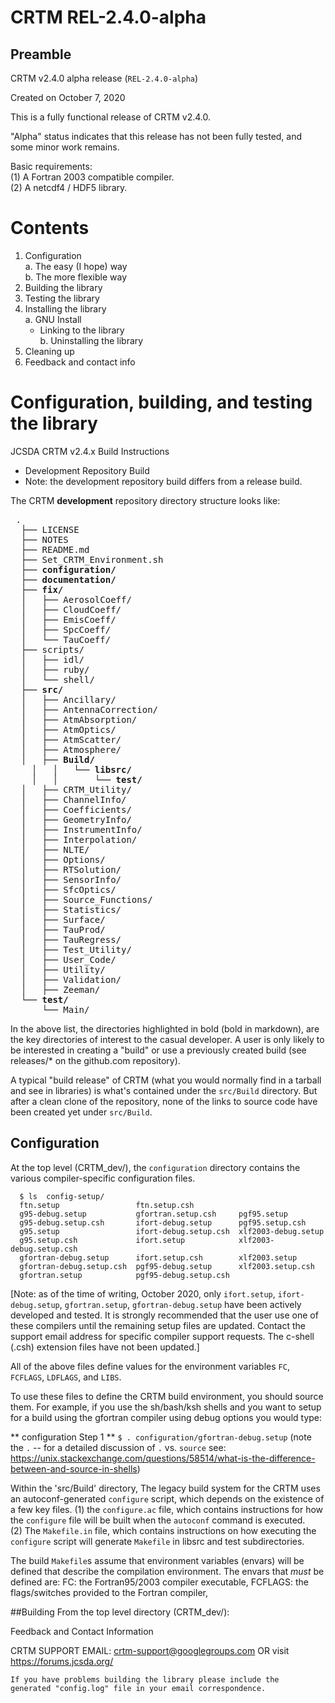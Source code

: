 CRTM REL-2.4.0-alpha
====================

Preamble
--------

CRTM v2.4.0 alpha release (`REL-2.4.0-alpha`)  

Created on October 7, 2020  

This is a fully functional release of CRTM v2.4.0.  

"Alpha" status indicates that this release has not been fully tested, and some minor work remains.  

Basic requirements:  
(1) A Fortran 2003 compatible compiler.  
(2) A netcdf4 / HDF5 library.   


Contents
========

1. Configuration  
  a. The easy (I hope) way  
  b. The more flexible way  
2. Building the library  
3. Testing the library  
4. Installing the library  
  a. GNU Install  
      - Linking to the library  
  b. Uninstalling the library  
5. Cleaning up  
6. Feedback and contact info  



Configuration, building, and testing the library
================================================	
JCSDA CRTM v2.4.x Build Instructions

- Development Repository Build
- Note: the development repository build differs from a release build. 
	
The CRTM **development** repository directory structure looks like:

<pre>
 .
  ├── LICENSE
  ├── NOTES
  ├── README.md
  ├── Set_CRTM_Environment.sh
  ├── <b>configuration/</b>
  ├── <b>documentation/</b>
  ├── <b>fix/</b>
  │   ├── AerosolCoeff/
  │   ├── CloudCoeff/
  │   ├── EmisCoeff/
  │   ├── SpcCoeff/
  │   └── TauCoeff/
  ├── scripts/
  │   ├── idl/
  │   ├── ruby/
  │   └── shell/
  ├── <b>src/</b>
  │   ├── Ancillary/
  │   ├── AntennaCorrection/
  │   ├── AtmAbsorption/
  │   ├── AtmOptics/
  │   ├── AtmScatter/
  │   ├── Atmosphere/
  │   ├── <b>Build/</b>
	│   │   └── <b>libsrc/</b>
	│   │       └── <b>test/</b>
  │   ├── CRTM_Utility/
  │   ├── ChannelInfo/
  │   ├── Coefficients/
  │   ├── GeometryInfo/
  │   ├── InstrumentInfo/
  │   ├── Interpolation/
  │   ├── NLTE/
  │   ├── Options/
  │   ├── RTSolution/
  │   ├── SensorInfo/
  │   ├── SfcOptics/
  │   ├── Source_Functions/
  │   ├── Statistics/
  │   ├── Surface/
  │   ├── TauProd/
  │   ├── TauRegress/
  │   ├── Test_Utility/
  │   ├── User_Code/
  │   ├── Utility/
  │   ├── Validation/
  │   ├── Zeeman/
  └── <b>test/</b>
      └── Main/
</pre>

In the above list, the directories highlighted in bold (bold in markdown), are the key directories of interest to the casual developer.
A user is only likely to be interested in creating a "build" or use a previously created build (see releases/* on the github.com repository).

A typical "build release" of CRTM (what you would normally find in a tarball and see in libraries) is what's contained under the `src/Build` directory.
But after a clean clone of the repository, none of the links to source code have been created yet under `src/Build`.  

## Configuration

At the top level (CRTM_dev/), the `configuration` directory contains the various compiler-specific configuration files.
```
  $ ls  config-setup/
  ftn.setup                 ftn.setup.csh
  g95-debug.setup           gfortran.setup.csh     pgf95.setup
  g95-debug.setup.csh       ifort-debug.setup      pgf95.setup.csh
  g95.setup                 ifort-debug.setup.csh  xlf2003-debug.setup
  g95.setup.csh             ifort.setup            xlf2003-debug.setup.csh
  gfortran-debug.setup      ifort.setup.csh        xlf2003.setup
  gfortran-debug.setup.csh  pgf95-debug.setup      xlf2003.setup.csh
  gfortran.setup            pgf95-debug.setup.csh

```
[Note: as of the time of writing, October 2020, only `ifort.setup`, `ifort-debug.setup`, `gfortran.setup`, `gfortran-debug.setup` have been actively developed and tested.  It is strongly recommended that the user use one of these compilers until the remaining setup files are updated.  Contact the support email address for specific compiler support requests.  The c-shell (.csh) extension files have not been updated.]

All of the above files define values for the environment variables `FC`, `FCFLAGS`, `LDFLAGS`, and `LIBS`.
 
To use these files to define the CRTM build environment, you should source them. For example, if you use the sh/bash/ksh shells and you want to setup
for a build using the gfortran compiler using debug options you would type:

** configuration Step 1 ** 
`$ . configuration/gfortran-debug.setup`
(note the `.` -- for a detailed discussion of `.` vs. `source` see: https://unix.stackexchange.com/questions/58514/what-is-the-difference-between-and-source-in-shells)


Within the 'src/Build' directory, The legacy build system for the CRTM uses an autoconf-generated `configure` script, which depends on the existence of a few key files.
(1) the `configure.ac` file, which contains instructions for how the `configure` file will be built when the `autoconf` command is executed.  
(2) The `Makefile.in` file, which contains instructions on how executing the `configure` script will generate `Makefile` in libsrc and test subdirectories.  

The build `Makefile`s assume that environment variables (envars) will be defined that describe the compilation environment. The envars
that *must* be defined are:
  FC:      the Fortran95/2003 compiler executable,
  FCFLAGS: the flags/switches provided to the Fortran compiler,




##Building
From the top level directory (CRTM_dev/):



Feedback and Contact Information

CRTM SUPPORT EMAIL: crtm-support@googlegroups.com OR visit https://forums.jcsda.org/

```
If you have problems building the library please include the
generated "config.log" file in your email correspondence.
```





